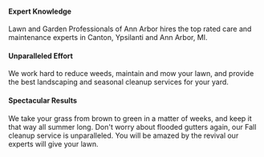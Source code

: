 #### Expert Knowledge

Lawn and Garden Professionals of Ann Arbor hires the top rated care and maintenance experts in Canton, Ypsilanti and Ann Arbor, MI.

#### Unparalleled Effort

We work hard to reduce weeds, maintain and mow your lawn, and provide the best landscaping and seasonal cleanup services for your yard. 

#### Spectacular Results

We take your grass from brown to green in a matter of weeks, and keep it that way all summer long. Don't worry about flooded gutters again, our Fall cleanup service is unparalleled. 
You will be amazed by the revival our experts will give your lawn. 
